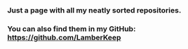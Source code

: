 ### Just a page with all my neatly sorted repositories.
### You can also find them in my GitHub: https://github.com/LamberKeep
